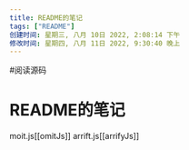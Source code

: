 ```yaml
---
title: README的笔记
tags: ["README"]
创建时间: 星期三, 八月 10日 2022, 2:08:14 下午
修改时间: 星期四, 八月 11日 2022, 9:30:40 晚上
---
```

#阅读源码

# README的笔记

moit.js[[omitJs]]
arrift.js[[arrifyJs]]